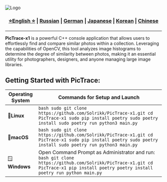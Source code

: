 ![Logo](https://github.com/Solrikk/PicTrace-x1/blob/main/assets/OpenCV%20-%20result/bee.jpg)

<div align="center">
  <h3>
    <a href="https://github.com/Solrikk/PicTrace-x1/blob/main/README.md">⭐English ⭐</a> |
    <a href="https://github.com/Solrikk/PicTrace-x1/blob/main/docs/readme/README_RU.md">Russian</a> |
    <a href="https://github.com/Solrikk/PicTrace-x1/blob/main/docs/readme/README_GE.md">German</a> |
    <a href="https://github.com/Solrikk/PicTrace-x1/blob/main/docs/readme//README_JP.md">Japanese</a> |
    <a href="https://github.com/Solrikk/PicTrace-x1/blob/main/docs/readme/README_KR.md">Korean</a> |
    <a href="https://github.com/Solrikk/PicTrace-x1/blob/main/docs/readme/README_CN.md">Chinese</a>
  </h3>
</div>

-----------------

**PicTrace-x1** is a powerful C++ console application that allows users to effortlessly find and compare similar photos within a collection. Leveraging the capabilities of OpenCV, this tool analyzes image histograms to determine the degree of similarity between photos, making it an essential utility for photographers, designers, and anyone managing large image libraries.

## Getting Started with PicTrace:
| **Operating System** | **Commands for Setup and Launch** |
|----------------------|----------------------------------|
| 🐧**Linux**            | ```bash sudo git clone https://github.com/Solrikk/PicTrace-x1.git cd PicTrace-x1 sudo pip install poetry sudo poetry install sudo poetry run python3 main.py ``` |
| 🍎**macOS**            | ```bash sudo git clone https://github.com/Solrikk/PicTrace-x1.git cd PicTrace-x1 sudo pip install poetry sudo poetry install sudo poetry run python3 main.py ``` |
| 🪟**Windows**          | Open Command Prompt as Administrator and run: ```bash git clone https://github.com/Solrikk/PicTrace-x1.git cd PicTrace-x1 pip install poetry poetry install poetry run python main.py ``` |
